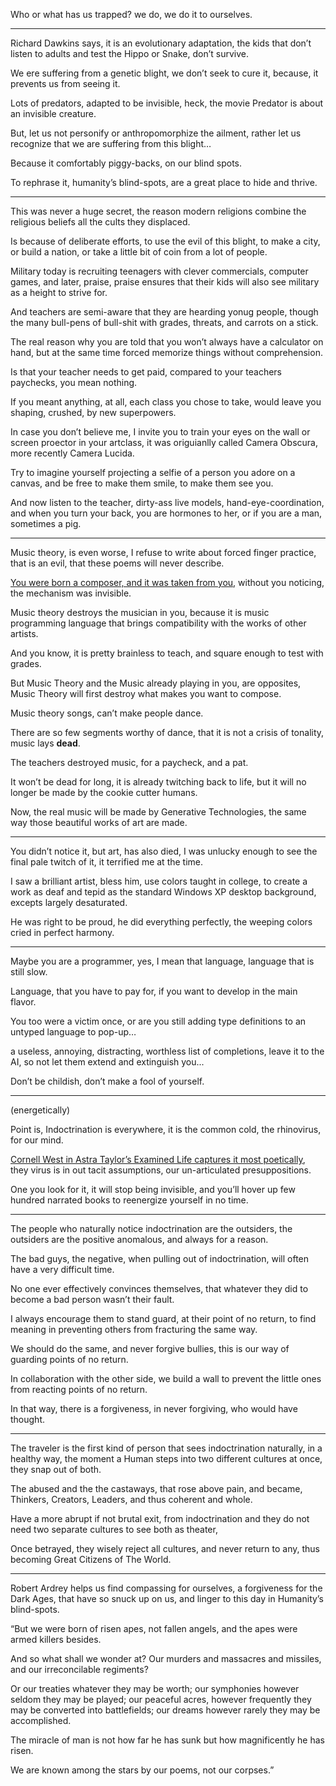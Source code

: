 Who or what has us trapped?
we do, we do it to ourselves.

---

Richard Dawkins says, it is an evolutionary adaptation,
the kids that don’t listen to adults and test the Hippo or Snake, don’t survive.

We ere suffering from a genetic blight,
we don’t seek to cure it, because, it prevents us from seeing it.

Lots of predators, adapted to be invisible,
heck, the movie Predator is about an invisible creature.

But, let us not personify or anthropomorphize the ailment,
rather let us recognize that we are suffering from this blight…

Because it comfortably piggy-backs,
on our blind spots.

To rephrase it, humanity’s blind-spots,
are a great place to hide and thrive.

---

This was never a huge secret,
the reason modern religions combine the religious beliefs all the cults they displaced.

Is because of deliberate efforts, to use the evil of this blight,
to make a city, or build a nation, or take a little bit of coin from a lot of people.

Military today is recruiting teenagers with clever commercials, computer games, and later, praise,
praise ensures that their kids will also see military as a height to strive for.

And teachers are semi-aware that they are hearding yonug people,
though the many bull-pens of bull-shit with grades, threats, and carrots on a stick.

The real reason why you are told that you won’t always have a calculator on hand,
but at the same time forced memorize things without comprehension.

Is that your teacher needs to get paid, compared to your teachers paychecks,
you mean nothing.

If you meant anything, at all, each class you chose to take,
would leave you shaping, crushed, by new superpowers.

In case you don’t believe me, I invite you to train your eyes on the wall or screen proector in your artclass,
it was origuianlly called Camera Obscura, more recently Camera Lucida.

Try to imagine yourself projecting a selfie of a person you adore on a canvas,
and be free to make them smile, to make them see you.

And now listen to the teacher, dirty-ass live models, hand-eye-coordination,
and when you turn your back, you are hormones to her, or if you are a man, sometimes a pig.

---

Music theory, is even worse, I refuse to write about forced finger practice,
that is an evil, that these poems will never describe.

[You were born a composer, and it was taken from you][0],
without you noticing, the mechanism was invisible.

Music theory destroys the musician in you,
because it is music programming language that brings compatibility with the works of other artists.

And you know, it is pretty brainless to teach,
and square enough to test with grades.

But Music Theory and the Music already playing in you, are opposites,
Music Theory will first destroy what makes you want to compose.

Music theory songs,
can’t make people dance.

There are so few segments worthy of dance,
that it is not a crisis of tonality, music lays __dead__.

The teachers destroyed music,
for a paycheck, and a pat.

It won’t be dead for long, it is already twitching back to life,
but it will no longer be made by the cookie cutter humans.

Now, the real music will be made by Generative Technologies,
the same way those beautiful works of art are made.

---

You didn’t notice it, but art, has also died,
I was unlucky enough to see the final pale twitch of it, it terrified me at the time.

I saw a brilliant artist, bless him, use colors taught in college,
to create a work as deaf and tepid as the standard Windows XP desktop background, excepts largely desaturated.

He was right to be proud,
he did everything perfectly, the weeping colors cried in perfect harmony.

---

Maybe you are a programmer, yes, I mean that language,
language that is still slow.

Language, that you have to pay for,
if you want to develop in the main flavor.

You too were a victim once,
or are you still adding type definitions to an untyped language to pop-up…

a useless, annoying, distracting, worthless list of completions,
leave it to the AI, so not let them extend and extinguish you...

Don’t be childish,
don’t make a fool of yourself.

---

(energetically)

Point is, Indoctrination is everywhere,
it is the common cold, the rhinovirus, for our mind.

[Cornell West in Astra Taylor’s Examined Life captures it most poetically][1],
they virus is in out tacit assumptions, our un-articulated presuppositions.

One you look for it,
it will stop being invisible, and you’ll hover up few hundred narrated books to reenergize yourself in no time.

---

The people who naturally notice indoctrination are the outsiders,
the outsiders are the positive anomalous, and always for a reason.

The bad guys, the negative, when pulling out of indoctrination,
will often have a very difficult time.

No one ever effectively convinces themselves,
that whatever they did to become a bad person wasn’t their fault.

I always encourage them to stand guard,
at their point of no return, to find meaning in preventing others from fracturing the same way.

We should do the same, and never forgive bullies,
this is our way of guarding points of no return.

In collaboration with the other side, we build a wall to prevent the little ones from reacting points of no return.

In that way, there is a forgiveness,
in never forgiving, who would have thought.

---

The traveler is the first kind of person that sees indoctrination naturally, in a healthy way,
the moment a Human steps into two different cultures at once, they snap out of both.

The abused and the the castaways, that rose above pain, and became,
Thinkers, Creators, Leaders, and thus coherent and whole.

Have a more abrupt if not brutal exit, from indoctrination
and they do not need two separate cultures to see both as theater,

Once betrayed, they wisely reject all cultures,
and never return to any, thus becoming Great Citizens of The World.

---

Robert Ardrey helps us find compassing for ourselves,
a forgiveness for the Dark Ages, that have so snuck up on us, and linger to this day in Humanity’s blind-spots.

“But we were born of risen apes, not fallen angels, and the apes were armed killers besides.

And so what shall we wonder at? Our murders and massacres and missiles,
and our irreconcilable regiments?

Or our treaties whatever they may be worth;
our symphonies however seldom they may be played;
our peaceful acres, however frequently they may be converted into battlefields;
our dreams however rarely they may be accomplished.

The miracle of man is not how far he has sunk but how magnificently he has risen.

We are known among the stars by our poems, not our corpses.”

[0]: https://www.youtube.com/watch?v=0sRvkaxh8EU
[1]: https://www.youtube.com/watch?v=1zwmum5_ofU
